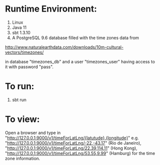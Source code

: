 # Runtime Environment:
1. Linux
2. Java 11
3. sbt 1.3.10
4. A PostgreSQL 9.6 database filled with the time zones data from 

http://www.naturalearthdata.com/downloads/10m-cultural-vectors/timezones/

in database "timezones_db" and a user "timezones_user" having access to it with password "pass".

# To run:
1. sbt run


# To view:
Open a browser and type in
"http://127.0.0.1:9000/v1/timeForLatLng/{latutude},{longitude}"
e.g.
"http://127.0.0.1:9000/v1/timeForLatLng/-22,-43.17" (Rio de Janeiro),
"http://127.0.0.1:9000/v1/timeForLatLng/22.39,114.11" (Hong Kong),
"http://127.0.0.1:9000/v1/timeForLatLng/53.55,9.99" (Hamburg)
for the time zone information.
